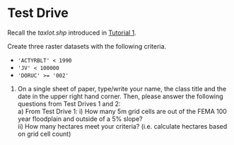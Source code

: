 # Test Drive

Recall the _taxlot.shp_ introduced in
[Tutorial 1](1-software_and_data.md#property).

Create three raster datasets with the following criteria.

- `'ACTYRBLT' < 1990`
- `'JV' < 100000`
- `'DORUC' >= '002'`

1) On a single sheet of paper, type/write your name, the class title and the date in the upper right hand corner. Then, please answer the following questions from Test Drives 1 and 2:     
a) From Test Drive 1:
     i) How many 5m grid cells are out of the FEMA 100 year floodplain and outside of a 5% slope?  
    ii) How many hectares meet your criteria? (i.e. calculate hectares based on grid cell count)    
